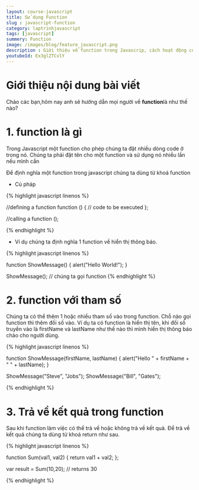 ```yaml
---
layout: course-javascript
title: Sử dụng Function  
slug : javascript-function
category: laptrinhjavascript
tags: [javascript]
summery: Function   
image: /images/blog/feature_javascript.png
description : Giới thiệu về function trong Javascrip, cách hoạt động của function trong Javascript
youtubeId: Ex3glZTCvlY
---
```


# **Giới thiệu nội dung bài viết**

Chào các bạn,hôm nay anh sẽ hướng dẫn mọi người về <b>function</b>là như thế nào?

# **1. function là gì**

Trong Javascript một function cho phép chúng ta đặt nhiều dòng code ở trong nó. Chúng ta phải đặt tên cho một function và sử dụng nó nhiều lần nếu mình cần

Để định nghĩa một function trong javascript chúng ta dùng từ khoá function

- Cú pháp

{% highlight javascript  linenos %}

//defining a function
function <function-name>()
{
    // code to be executed
};

//calling a function
<function-name>();

{% endhighlight %}

- Ví dụ chúng ta định nghĩa 1 function về hiển thị thông báo.

{% highlight javascript  linenos %}

function ShowMessage() {
    alert("Hello World!");
}

ShowMessage(); // chúng ta gọi function
{% endhighlight %}

# **2. function với tham số**

Chúng ta có thể thêm 1 hoặc nhiều tham số vào trong function. Chỗ nào gọi function thì thêm đối số vào. Ví dụ ta có function là hiển thị tên, khi đối số truyền vào là firstName và lastName như thế nào thì mình hiển thị thông báo chào cho người dùng.

{% highlight javascript  linenos %}

function ShowMessage(firstName, lastName) {
    alert("Hello " + firstName + " " + lastName);
}

ShowMessage("Steve", "Jobs");
ShowMessage("Bill", "Gates");

{% endhighlight %}


# **3. Trả về kết quả trong function**

Sau khi function làm việc có thể trả về hoặc không trả về kết quả. Để trả về kết quả chúng ta dùng từ khoá return như sau.

{% highlight javascript  linenos %}

function Sum(val1, val2) {
    return val1 + val2;
};

var result = Sum(10,20); // returns 30

{% endhighlight %}








